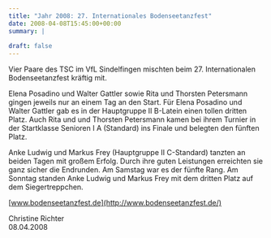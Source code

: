 ```yaml
---
title: "Jahr 2008: 27. Internationales Bodenseetanzfest"
date: 2008-04-08T15:45:00+00:00
summary: |
    
draft: false
---
```


Vier Paare des TSC im VfL Sindelfingen mischten beim 27. Internationalen Bodenseetanzfest kräftig mit.

Elena Posadino und Walter Gattler sowie Rita und Thorsten Petersmann gingen jeweils nur an einem Tag an den Start. Für Elena Posadino und Walter Gattler gab es in der Hauptgruppe II B-Latein einen tollen dritten Platz. Auch Rita und und Thorsten Petersmann kamen bei ihrem Turnier in der Startklasse Senioren I A (Standard) ins Finale und belegten den fünften Platz.

Anke Ludwig und Markus Frey (Hauptgruppe II C-Standard) tanzten an beiden Tagen mit großem Erfolg. Durch ihre guten Leistungen erreichten sie ganz sicher die Endrunden. Am Samstag war es der fünfte Rang. Am Sonntag standen Anke Ludwig und Markus Frey mit dem dritten Platz auf dem Siegertreppchen.

[www.bodenseetanzfest.de](http://www.bodenseetanzfest.de/)

Christine Richter  
 08.04.2008


